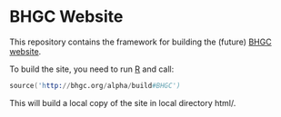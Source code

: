 BHGC Website
============

This repository contains the framework for building the (future) [BHGC website](http://bhgc.org/).

To build the site, you need to run [R](http://www.r-project.org/) and call:
```s
source('http://bhgc.org/alpha/build#BHGC')
```
This will build a local copy of the site in local directory html/.
